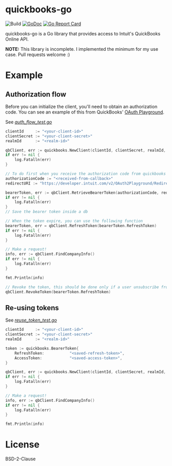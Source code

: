 # quickbooks-go

![Build](https://github.com/joefitzgerald/quickbooks-go/workflows/Build/badge.svg)
[![GoDoc](https://godoc.org/github.com/golang/gddo?status.svg)](http://godoc.org/github.com/joefitzgerald/quickbooks-go)
[![Go Report Card](https://goreportcard.com/badge/github.com/joefitzgerald/quickbooks-go)](https://goreportcard.com/report/github.com/joefitzgerald/quickbooks-go)

quickbooks-go is a Go library that provides access to Intuit's QuickBooks
Online API.

**NOTE:** This library is incomplete. I implemented the minimum for my
use case. Pull requests welcome :)

# Example

## Authorization flow

Before you can initialize the client, you'll need to obtain an authorization code. You can see an example of this from QuickBooks' [OAuth Playground](https://developer.intuit.com/app/developer/playground).

See [_auth_flow_test.go_](./examples/auth_flow_test.go)

```go
clientId     := "<your-client-id>"
clientSecret := "<your-client-secret>"
realmId      := "<realm-id>"

qbClient, err := quickbooks.NewClient(clientId, clientSecret, realmId, false, "", nil)
if err != nil {
	log.Fatalln(err)
}

// To do first when you receive the authorization code from quickbooks callback
authorizationCode := "<received-from-callback>"
redirectURI := "https://developer.intuit.com/v2/OAuth2Playground/RedirectUrl"

bearerToken, err := qbClient.RetrieveBearerToken(authorizationCode, redirectURI)
if err != nil {
	log.Fatalln(err)
}
// Save the bearer token inside a db

// When the token expire, you can use the following function
bearerToken, err = qbClient.RefreshToken(bearerToken.RefreshToken)
if err != nil {
	log.Fatalln(err)
}

// Make a request!
info, err := qbClient.FindCompanyInfo()
if err != nil {
	log.Fatalln(err)
}

fmt.Println(info)

// Revoke the token, this should be done only if a user unsubscribe from your app
qbClient.RevokeToken(bearerToken.RefreshToken)
```

## Re-using tokens

See [_reuse_token_test.go_](./examples/reuse_token_test.go)

```go
clientId     := "<your-client-id>"
clientSecret := "<your-client-secret>"
realmId      := "<realm-id>"

token := quickbooks.BearerToken{
	RefreshToken:           "<saved-refresh-token>",
	AccessToken:            "<saved-access-token>",
}

qbClient, err := quickbooks.NewClient(clientId, clientSecret, realmId, false, "", &token)
if err != nil {
	log.Fatalln(err)
}

// Make a request!
info, err := qbClient.FindCompanyInfo()
if err != nil {
	log.Fatalln(err)
}

fmt.Println(info)
```

# License

BSD-2-Clause
